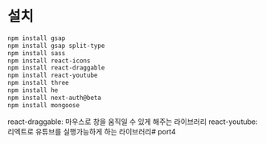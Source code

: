 # 설치

```bash
npm install gsap
npm install gsap split-type
npm install sass
npm install react-icons
npm install react-draggable
npm install react-youtube
npm install three
npm install he
npm install next-auth@beta
npm install mongoose
```

react-draggable: 마우스로 창을 움직일 수 있게 해주는 라이브러리
react-youtube: 리엑트로 유튜브를 실행가능하게 하는 라이브러리# port4
